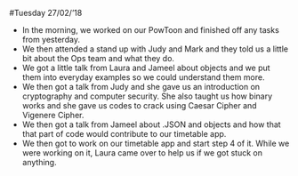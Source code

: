 #Tuesday 27/02/’18

* In the morning, we worked on our PowToon and finished off any tasks from yesterday.
* We then attended a stand up with Judy and Mark and they told us a little bit about the Ops team and what they do.
* We got a little talk from Laura and Jameel about objects and we put them into everyday examples so we could understand them more. 
* We then got a talk from Judy and she gave us an introduction on cryptography and computer security. She also taught us how binary works and she gave us codes to crack using Caesar Cipher and Vigenere Cipher.
* We then got a talk from Jameel about .JSON and objects and how that that part of code would contribute to our timetable app.
* We then got to work on our timetable app and start step 4 of it. While we were working on it, Laura came over to help us if we got stuck on anything.
